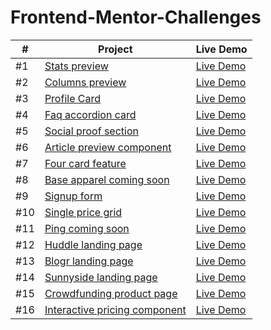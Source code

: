 # Frontend-Mentor-Challenges
| # | Project  | Live Demo |
| --- |---|---|
| #1 | [Stats preview](https://github.com/GiorgiPasieshvili/Frontend-Mentor-Challenges/tree/main/Stats-preview)  | [Live Demo](https://giorgipasieshvili.github.io/Frontend-Mentor-Challenges/Stats-preview/) |
| #2 | [Columns preview](https://github.com/GiorgiPasieshvili/Frontend-Mentor-Challenges/tree/main/Columns-preview) | [Live Demo](https://giorgipasieshvili.github.io/Frontend-Mentor-Challenges/Columns-preview/)  |
| #3 |  [Profile Card](https://github.com/GiorgiPasieshvili/Frontend-Mentor-Challenges/tree/main/Profile-Card) |  [Live Demo](https://giorgipasieshvili.github.io/Frontend-Mentor-Challenges/Profile-Card/) |
| #4 | [Faq accordion card](https://github.com/GiorgiPasieshvili/Frontend-Mentor-Challenges/tree/main/Faq-accordion-card) | [Live Demo](https://giorgipasieshvili.github.io/Frontend-Mentor-Challenges/Faq-accordion-card/)  |
| #5 |  [Social proof section](https://github.com/GiorgiPasieshvili/Frontend-Mentor-Challenges/tree/main/Social-proof-section) |  [Live Demo](https://giorgipasieshvili.github.io/Frontend-Mentor-Challenges/Social-proof-section/) |
| #6 | [Article preview component](https://github.com/GiorgiPasieshvili/Frontend-Mentor-Challenges/tree/main/Article-preview-component) | [Live Demo](https://giorgipasieshvili.github.io/Frontend-Mentor-Challenges/Article-preview-component/)  |
| #7 | [Four card feature](https://github.com/GiorgiPasieshvili/Frontend-Mentor-Challenges/tree/main/Four-card-feature) | [Live Demo](https://giorgipasieshvili.github.io/Frontend-Mentor-Challenges/Four-card-feature/)  |
| #8 | [Base apparel coming soon](https://github.com/GiorgiPasieshvili/Frontend-Mentor-Challenges/tree/main/Base-apparel-coming-soon) | [Live Demo](https://giorgipasieshvili.github.io/Frontend-Mentor-Challenges/Base-apparel-coming-soon/)  |
| #9 | [Signup form](https://github.com/GiorgiPasieshvili/Frontend-Mentor-Challenges/tree/main/Signup-form) | [Live Demo](https://giorgipasieshvili.github.io/Frontend-Mentor-Challenges/Signup-form/)  |
| #10 | [Single price grid](https://github.com/GiorgiPasieshvili/Frontend-Mentor-Challenges/tree/main/Single-price-grid) | [Live Demo](https://giorgipasieshvili.github.io/Frontend-Mentor-Challenges/Single-price-grid/)  |
| #11 | [Ping coming soon](https://github.com/GiorgiPasieshvili/Frontend-Mentor-Challenges/tree/main/Ping-coming-soon) | [Live Demo](https://giorgipasieshvili.github.io/Frontend-Mentor-Challenges/Ping-coming-soon/)  |
| #12 | [Huddle landing page](https://github.com/GiorgiPasieshvili/Frontend-Mentor-Challenges/tree/main/Huddle-landing-page) | [Live Demo](https://giorgipasieshvili.github.io/Frontend-Mentor-Challenges/Huddle-landing-page/)  |
| #13 | [Blogr landing page](https://github.com/GiorgiPasieshvili/Frontend-Mentor-Challenges/tree/main/Blogr-landing-page) | [Live Demo](https://giorgipasieshvili.github.io/Frontend-Mentor-Challenges/Blogr-landing-page/)  |
| #14 | [Sunnyside landing page](https://github.com/GiorgiPasieshvili/Frontend-Mentor-Challenges/tree/main/Sunnyside-landing-page) | [Live Demo](https://giorgipasieshvili.github.io/Frontend-Mentor-Challenges/Sunnyside-landing-page/)  |
| #15 | [Crowdfunding product page](https://github.com/GiorgiPasieshvili/Frontend-Mentor-Challenges/tree/main/Crowdfunding-product-page) | [Live Demo](https://giorgipasieshvili.github.io/Frontend-Mentor-Challenges/Crowdfunding-product-page/)  |
| #16 | [Interactive pricing component](https://github.com/GiorgiPasieshvili/Frontend-Mentor-Challenges/tree/main/Interactive-pricing-component) | [Live Demo](https://giorgipasieshvili.github.io/Frontend-Mentor-Challenges/Interactive-pricing-component/)  |
